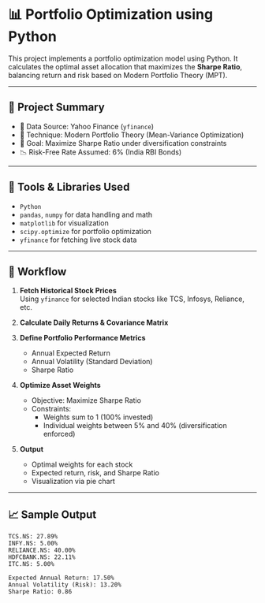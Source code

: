 # 📊 Portfolio Optimization using Python

This project implements a portfolio optimization model using Python. It calculates the optimal asset allocation that maximizes the **Sharpe Ratio**, balancing return and risk based on Modern Portfolio Theory (MPT).

---

## 🚀 Project Summary

- 📅 Data Source: Yahoo Finance (`yfinance`)
- 🧮 Technique: Modern Portfolio Theory (Mean-Variance Optimization)
- 🎯 Goal: Maximize Sharpe Ratio under diversification constraints
- 📉 Risk-Free Rate Assumed: 6% (India RBI Bonds)

---

## 🔧 Tools & Libraries Used

- `Python`
- `pandas`, `numpy` for data handling and math
- `matplotlib` for visualization
- `scipy.optimize` for portfolio optimization
- `yfinance` for fetching live stock data

---

## 📁 Workflow

1. **Fetch Historical Stock Prices**  
   Using `yfinance` for selected Indian stocks like TCS, Infosys, Reliance, etc.

2. **Calculate Daily Returns & Covariance Matrix**

3. **Define Portfolio Performance Metrics**  
   - Annual Expected Return  
   - Annual Volatility (Standard Deviation)  
   - Sharpe Ratio  

4. **Optimize Asset Weights**  
   - Objective: Maximize Sharpe Ratio  
   - Constraints:
     - Weights sum to 1 (100% invested)
     - Individual weights between 5% and 40% (diversification enforced)

5. **Output**  
   - Optimal weights for each stock
   - Expected return, risk, and Sharpe Ratio
   - Visualization via pie chart

---

## 📈 Sample Output

```text
TCS.NS: 27.89%
INFY.NS: 5.00%
RELIANCE.NS: 40.00%
HDFCBANK.NS: 22.11%
ITC.NS: 5.00%

Expected Annual Return: 17.50%
Annual Volatility (Risk): 13.20%
Sharpe Ratio: 0.86
